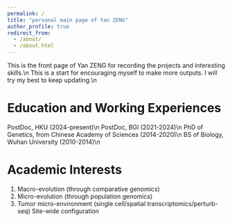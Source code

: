```yaml
---
permalink: /
title: "personal main page of Yan ZENG"
author_profile: true
redirect_from: 
  - /about/
  - /about.html
---
```


This is the front page of Yan ZENG for recording the projects and interesting skills.\n
This is a start for encouraging myself to make more outputs. I will try my best to keep updating.\n

Education and Working Experiences
======
PostDoc, HKU (2024-present)\n
PostDoc, BGI (2021-2024)\n
PhD of Genetics, from Chinese Academy of Sciences (2014-2020)\n
BS of Biology, Wuhan University (2010-2014)\n


Academic Interests
======
1. Macro-evolution (through comparative genomics)
2. Micro-evolution (through population genomics)
3. Tumor micro-environment (single cell/spatial transcriptomics/perturb-seq)
Site-wide configuration


